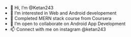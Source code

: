 - 👋 Hi, I’m @Ketan243
- 👀 I’m interested in Web and Android developement
- 🌱 Completed MERN stack course from Coursera
- 💞️ I’m open to collaborate on Android App Development
- 📫 Connect with me on instagram @ketan243

<!---
Ketan243/Ketan243 is a ✨ special ✨ repository because its `README.md` (this file) appears on your GitHub profile.
You can click the Preview link to take a look at your changes.
--->
